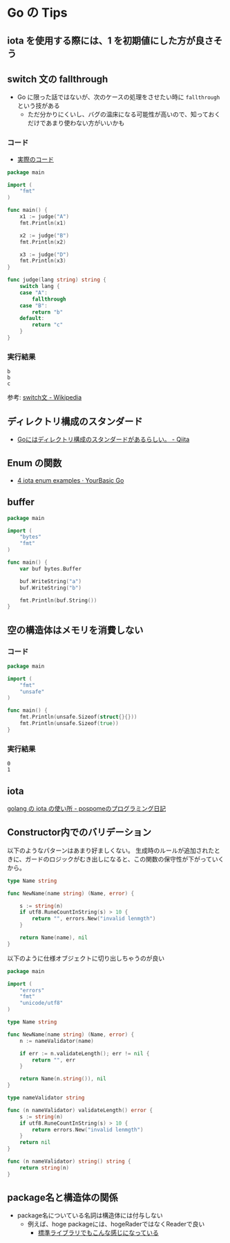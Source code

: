 # Go の Tips

## iota を使用する際には、1 を初期値にした方が良さそう


## switch 文の fallthrough

- Go に限った話ではないが、次のケースの処理をさせたい時に `fallthrough` という技がある
    - ただ分かりにくいし、バグの温床になる可能性が高いので、知っておくだけであまり使わない方がいいかも

### コード

- [実際のコード](https://play.golang.org/p/dYXdytUCIXq)

```go
package main

import (
	"fmt"
)

func main() {
	x1 := judge("A")
	fmt.Println(x1)

	x2 := judge("B")
	fmt.Println(x2)

	x3 := judge("D")
	fmt.Println(x3)
}

func judge(lang string) string {
	switch lang {
	case "A":
		fallthrough
	case "B":
		return "b"
	default:
		return "c"
	}
}
```

### 実行結果

```
b
b
c
```

参考: [switch文 - Wikipedia](https://ja.wikipedia.org/wiki/Switch%E6%96%87#%E3%83%95%E3%82%A9%E3%83%BC%E3%83%AB%E3%82%B9%E3%83%AB%E3%83%BC)

## ディレクトリ構成のスタンダード 

- [Goにはディレクトリ構成のスタンダードがあるらしい。 - Qiita](https://qiita.com/sueken/items/87093e5941bfbc09bea8)

## Enum の関数

- [4 iota enum examples · YourBasic Go](https://yourbasic.org/golang/iota/)

## buffer

```go
package main

import (
	"bytes"
	"fmt"
)

func main() {
	var buf bytes.Buffer

	buf.WriteString("a")
	buf.WriteString("b")

	fmt.Println(buf.String())
}
```

## 空の構造体はメモリを消費しない

### コード

```go
package main

import (
	"fmt"
	"unsafe"
)

func main() {
	fmt.Println(unsafe.Sizeof(struct{}{}))
	fmt.Println(unsafe.Sizeof(true))
}

```

### 実行結果

```
0
1
```

## iota

[golang の iota の使い所 - pospomeのプログラミング日記](https://www.pospome.work/entry/2017/08/20/153604)

## Constructor内でのバリデーション

以下のようなパターンはあまり好ましくない。
生成時のルールが追加されたときに、ガードのロジックがむき出しになると、この関数の保守性が下がっていくから。

```go
type Name string

func NewName(name string) (Name, error) {

	s := string(n)
	if utf8.RuneCountInString(s) > 10 {
		return "", errors.New("invalid lenmgth")
	}

	return Name(name), nil
}

```

以下のように仕様オブジェクトに切り出しちゃうのが良い

```go
package main

import (
	"errors"
	"fmt"
	"unicode/utf8"
)

type Name string

func NewName(name string) (Name, error) {
	n := nameValidator(name)

	if err := n.validateLength(); err != nil {
		return "", err
	}

	return Name(n.string()), nil
}

type nameValidator string

func (n nameValidator) validateLength() error {
	s := string(n)
	if utf8.RuneCountInString(s) > 10 {
		return errors.New("invalid lenmgth")
	}
	return nil
}

func (n nameValidator) string() string {
	return string(n)
}
```

## package名と構造体の関係

- package名についている名詞は構造体には付与しない
    - 例えば、hoge packageには、hogeRaderではなくReaderで良い
        - [標準ライブラリでもこんな感じになっている](https://golang.org/pkg/encoding/csv/#example_Reader)